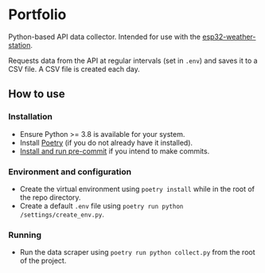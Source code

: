 # Portfolio
Python-based API data collector. Intended for use with the
[esp32-weather-station](https://github.com/dancs-dev/esp32-weather-station).

Requests data from the API at regular intervals (set in `.env`) and saves it to
a CSV file. A CSV file is created each day.


## How to use

### Installation
 * Ensure Python >= 3.8 is available for your system.
 * Install [Poetry](https://github.com/python-poetry/poetry#installation) (if
   you do not already have it installed).
 * [Install and run pre-commit](https://pre-commit.com/) if you intend to make
   commits.

### Environment and configuration
 * Create the virtual environment using `poetry install` while in the root of
   the repo directory.
 * Create a default `.env` file using `poetry run python
   /settings/create_env.py`.

### Running
 * Run the data scraper using `poetry run python collect.py` from the root of
   the project.

